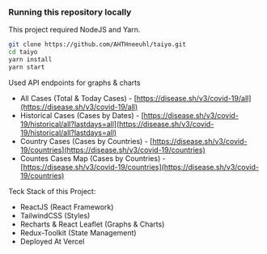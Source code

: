 ### Running this repository locally

This project required NodeJS and Yarn.

```sh
git clone https://github.com/AHTHneeuhl/taiyo.git
cd taiyo
yarn install
yarn start
```

Used API endpoints for graphs & charts

- All Cases (Total & Today Cases) - [https://disease.sh/v3/covid-19/all](https://disease.sh/v3/covid-19/all)
- Historical Cases (Cases by Dates) - [https://disease.sh/v3/covid-19/historical/all?lastdays=all](https://disease.sh/v3/covid-19/historical/all?lastdays=all)
- Country Cases (Cases by Countries) - [https://disease.sh/v3/covid-19/countries](https://disease.sh/v3/covid-19/countries)
- Countes Cases Map (Cases by Countries) - [https://disease.sh/v3/covid-19/countries](https://disease.sh/v3/covid-19/countries)

Teck Stack of this Project:

- ReactJS (React Framework)
- TailwindCSS (Styles)
- Recharts & React Leaflet (Graphs & Charts)
- Redux-Toolkit (State Management)
- Deployed At Vercel
